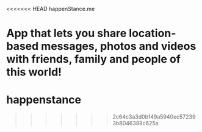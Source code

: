 <<<<<<< HEAD
happenStance.me

App that lets you share location-based messages, photos and videos with friends, family and people of this world!
=======
happenstance
============
>>>>>>> 2c64c3a3d0b149a5940ec572393b8046388c625a
